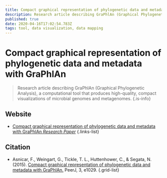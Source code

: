 ```yaml
---
title: Compact graphical representation of phylogenetic data and metadata with GraPhlAn
description: Research article describing GraPhlAn (Graphical Phylogenetic Analysis), a computational tool that produces high-quality, compact visualizations of microbial genomes and metagenomes.
published: true
date: 2020-04-16T17:02:54.783Z
tags: tool, data visualization, data mapping
---
```


# Compact graphical representation of phylogenetic data and metadata with GraPhlAn

> Research article describing GraPhlAn (Graphical Phylogenetic Analysis), a computational tool that produces high-quality, compact visualizations of microbial genomes and metagenomes.
{.is-info}



## Website

- [Compact graphical representation of phylogenetic data and metadata with GraPhlAn *Research Paper*](https://peerj.com/articles/1029/)
{.links-list}

## Citation

- Asnicar, F., Weingart, G., Tickle, T. L., Huttenhower, C., & Segata, N. (2015). [Compact graphical representation of phylogenetic data and metadata with GraPhlAn.](https://peerj.com/articles/1029/) PeerJ, 3, e1029.
{.grid-list}